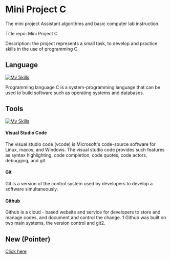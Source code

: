 # Mini Project C
The mini project Assistant algorithms and basic computer lab instruction.
 
Title repo: Mini Project C
 
Description: the project represents a small task, to develop and practice skills in the use of programming C.

## Language
[![My Skills](https://skillicons.dev/icons?i=c)](https://skillicons.dev)

Programming language C is a system-programming language that can be used to build software such as operating systems and databases.

## Tools
[![My Skills](https://skillicons.dev/icons?i=vscode,git,github)](https://skillicons.dev)

#### Visual Studio Code
The visual studio code (vcode) is Microsoft's code-source software for Linux, macos, and Windows. The visual studio code provides such features as syntax highlighting, code completion, code quotes, code actors, debugging, and git.

#### Git
Git is a version of the control system used by developers to develop a software simultaneously.

#### Github
Github is a cloud - based website and service for developers to store and manage codes, and document and control the change. 1 Github was built on two main systems, the version control and git2.

## New (Pointer)
[Click here](https://github.com/Alizaaaja4/Pointer-C)
